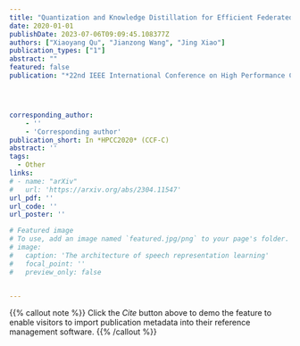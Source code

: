 ```yaml
---
title: "Quantization and Knowledge Distillation for Efficient Federated Learning on Edge Devices"
date: 2020-01-01
publishDate: 2023-07-06T09:09:45.108377Z
authors: ["Xiaoyang Qu", "Jianzong Wang", "Jing Xiao"]
publication_types: ["1"]
abstract: ""
featured: false
publication: "*22nd IEEE International Conference on High Performance Computing and Communications*"




corresponding_author:
    - ''
    - 'Corresponding author'
publication_short: In *HPCC2020* (CCF-C)
abstract: ''
tags:
  - Other
links:
# - name: "arXiv"
#   url: 'https://arxiv.org/abs/2304.11547'
url_pdf: ''
url_code: ''
url_poster: ''

# Featured image
# To use, add an image named `featured.jpg/png` to your page's folder.
# image:
#   caption: 'The architecture of speech representation learning'
#   focal_point: ''
#   preview_only: false


---
```


{{% callout note %}}
Click the _Cite_ button above to demo the feature to enable visitors to import publication metadata into their reference management software.
{{% /callout %}}




